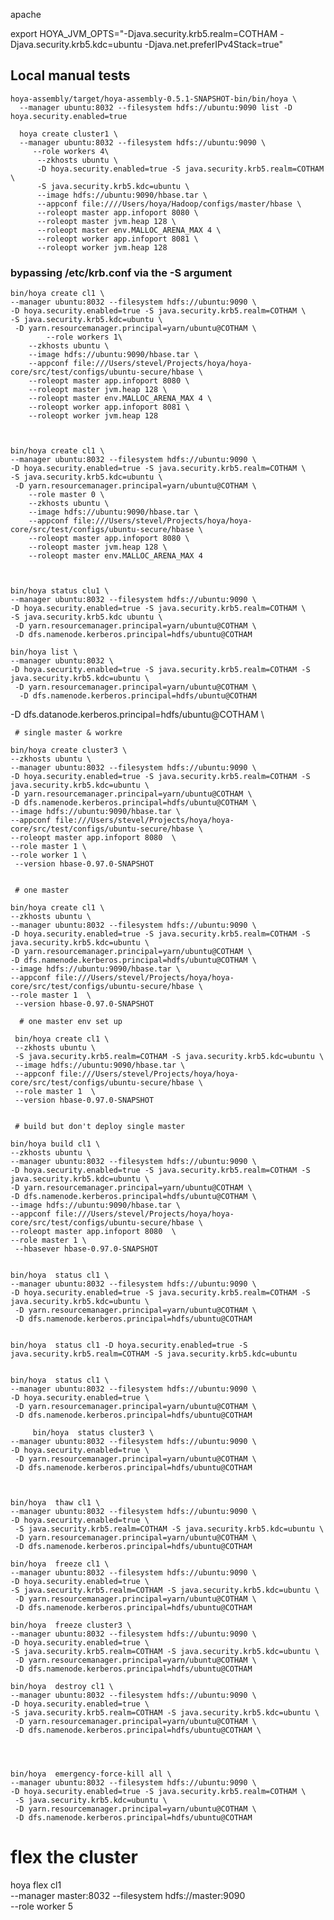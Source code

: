 apache

  export HOYA_JVM_OPTS="-Djava.security.krb5.realm=COTHAM -Djava.security.krb5.kdc=ubuntu -Djava.net.preferIPv4Stack=true"


## Local manual tests



    
    hoya-assembly/target/hoya-assembly-0.5.1-SNAPSHOT-bin/bin/hoya \
      --manager ubuntu:8032 --filesystem hdfs://ubuntu:9090 list -D hoya.security.enabled=true
      
      hoya create cluster1 \
      --manager ubuntu:8032 --filesystem hdfs://ubuntu:9090 \
         --role workers 4\
          --zkhosts ubuntu \
          -D hoya.security.enabled=true -S java.security.krb5.realm=COTHAM \
          -S java.security.krb5.kdc=ubuntu \
          --image hdfs://ubuntu:9090/hbase.tar \
          --appconf file:////Users/hoya/Hadoop/configs/master/hbase \
          --roleopt master app.infoport 8080 \
          --roleopt master jvm.heap 128 \
          --roleopt master env.MALLOC_ARENA_MAX 4 \
          --roleopt worker app.infoport 8081 \
          --roleopt worker jvm.heap 128 

 
### bypassing /etc/krb.conf via the -S argument

    bin/hoya create cl1 \
    --manager ubuntu:8032 --filesystem hdfs://ubuntu:9090 \
    -D hoya.security.enabled=true -S java.security.krb5.realm=COTHAM \
    -S java.security.krb5.kdc=ubuntu \
     -D yarn.resourcemanager.principal=yarn/ubuntu@COTHAM \
            --role workers 1\
        --zkhosts ubuntu \
        --image hdfs://ubuntu:9090/hbase.tar \
        --appconf file:///Users/stevel/Projects/hoya/hoya-core/src/test/configs/ubuntu-secure/hbase \
        --roleopt master app.infoport 8080 \
        --roleopt master jvm.heap 128 \
        --roleopt master env.MALLOC_ARENA_MAX 4 \
        --roleopt worker app.infoport 8081 \
        --roleopt worker jvm.heap 128 
        


    bin/hoya create cl1 \
    --manager ubuntu:8032 --filesystem hdfs://ubuntu:9090 \
    -D hoya.security.enabled=true -S java.security.krb5.realm=COTHAM \
    -S java.security.krb5.kdc=ubuntu \
     -D yarn.resourcemanager.principal=yarn/ubuntu@COTHAM \
        --role master 0 \
        --zkhosts ubuntu \
        --image hdfs://ubuntu:9090/hbase.tar \
        --appconf file:///Users/stevel/Projects/hoya/hoya-core/src/test/configs/ubuntu-secure/hbase \
        --roleopt master app.infoport 8080 \
        --roleopt master jvm.heap 128 \
        --roleopt master env.MALLOC_ARENA_MAX 4 
        
                
        
    bin/hoya status clu1 \
    --manager ubuntu:8032 --filesystem hdfs://ubuntu:9090 \
    -D hoya.security.enabled=true -S java.security.krb5.realm=COTHAM \
    -S java.security.krb5.kdc ubuntu \
     -D yarn.resourcemanager.principal=yarn/ubuntu@COTHAM \
     -D dfs.namenode.kerberos.principal=hdfs/ubuntu@COTHAM 
           
    bin/hoya list \
    --manager ubuntu:8032 \
    -D hoya.security.enabled=true -S java.security.krb5.realm=COTHAM -S java.security.krb5.kdc=ubuntu \
     -D yarn.resourcemanager.principal=yarn/ubuntu@COTHAM \
      -D dfs.namenode.kerberos.principal=hdfs/ubuntu@COTHAM
               
               
-D dfs.datanode.kerberos.principal=hdfs/ubuntu@COTHAM \

               
     # single master & workre
     
    bin/hoya create cluster3 \
    --zkhosts ubuntu \
    --manager ubuntu:8032 --filesystem hdfs://ubuntu:9090 \
    -D hoya.security.enabled=true -S java.security.krb5.realm=COTHAM -S java.security.krb5.kdc=ubuntu \
    -D yarn.resourcemanager.principal=yarn/ubuntu@COTHAM \
    -D dfs.namenode.kerberos.principal=hdfs/ubuntu@COTHAM \
    --image hdfs://ubuntu:9090/hbase.tar \
    --appconf file:///Users/stevel/Projects/hoya/hoya-core/src/test/configs/ubuntu-secure/hbase \
    --roleopt master app.infoport 8080  \
    --role master 1 \
    --role worker 1 \
     --version hbase-0.97.0-SNAPSHOT
    
    
     # one master
     
    bin/hoya create cl1 \
    --zkhosts ubuntu \
    --manager ubuntu:8032 --filesystem hdfs://ubuntu:9090 \
    -D hoya.security.enabled=true -S java.security.krb5.realm=COTHAM -S java.security.krb5.kdc=ubuntu \
    -D yarn.resourcemanager.principal=yarn/ubuntu@COTHAM \
    -D dfs.namenode.kerberos.principal=hdfs/ubuntu@COTHAM \
    --image hdfs://ubuntu:9090/hbase.tar \
    --appconf file:///Users/stevel/Projects/hoya/hoya-core/src/test/configs/ubuntu-secure/hbase \
    --role master 1  \
     --version hbase-0.97.0-SNAPSHOT

      # one master env set up
      
     bin/hoya create cl1 \
     --zkhosts ubuntu \
     -S java.security.krb5.realm=COTHAM -S java.security.krb5.kdc=ubuntu \
     --image hdfs://ubuntu:9090/hbase.tar \
     --appconf file:///Users/stevel/Projects/hoya/hoya-core/src/test/configs/ubuntu-secure/hbase \
     --role master 1  \
     --version hbase-0.97.0-SNAPSHOT   
    
    
     # build but don't deploy single master
     
    bin/hoya build cl1 \
    --zkhosts ubuntu \
    --manager ubuntu:8032 --filesystem hdfs://ubuntu:9090 \
    -D hoya.security.enabled=true -S java.security.krb5.realm=COTHAM -S java.security.krb5.kdc=ubuntu \
    -D yarn.resourcemanager.principal=yarn/ubuntu@COTHAM \
    -D dfs.namenode.kerberos.principal=hdfs/ubuntu@COTHAM \
    --image hdfs://ubuntu:9090/hbase.tar \
    --appconf file:///Users/stevel/Projects/hoya/hoya-core/src/test/configs/ubuntu-secure/hbase \
    --roleopt master app.infoport 8080  \
    --role master 1 \
     --hbasever hbase-0.97.0-SNAPSHOT
         
               
    bin/hoya  status cl1 \
    --manager ubuntu:8032 --filesystem hdfs://ubuntu:9090 \
    -D hoya.security.enabled=true -S java.security.krb5.realm=COTHAM -S java.security.krb5.kdc=ubuntu \
     -D yarn.resourcemanager.principal=yarn/ubuntu@COTHAM \
     -D dfs.namenode.kerberos.principal=hdfs/ubuntu@COTHAM 
     
               
    bin/hoya  status cl1 -D hoya.security.enabled=true -S java.security.krb5.realm=COTHAM -S java.security.krb5.kdc=ubuntu 
    
    
    bin/hoya  status cl1 \
    --manager ubuntu:8032 --filesystem hdfs://ubuntu:9090 \
    -D hoya.security.enabled=true \
     -D yarn.resourcemanager.principal=yarn/ubuntu@COTHAM \
     -D dfs.namenode.kerberos.principal=hdfs/ubuntu@COTHAM 
     
         bin/hoya  status cluster3 \
    --manager ubuntu:8032 --filesystem hdfs://ubuntu:9090 \
    -D hoya.security.enabled=true \
     -D yarn.resourcemanager.principal=yarn/ubuntu@COTHAM \
     -D dfs.namenode.kerberos.principal=hdfs/ubuntu@COTHAM 
     
     
               
    bin/hoya  thaw cl1 \
    --manager ubuntu:8032 --filesystem hdfs://ubuntu:9090 \
    -D hoya.security.enabled=true \
     -S java.security.krb5.realm=COTHAM -S java.security.krb5.kdc=ubuntu \
     -D yarn.resourcemanager.principal=yarn/ubuntu@COTHAM \
     -D dfs.namenode.kerberos.principal=hdfs/ubuntu@COTHAM 
                   
    bin/hoya  freeze cl1 \
    --manager ubuntu:8032 --filesystem hdfs://ubuntu:9090 \
    -D hoya.security.enabled=true \
    -S java.security.krb5.realm=COTHAM -S java.security.krb5.kdc=ubuntu \
     -D yarn.resourcemanager.principal=yarn/ubuntu@COTHAM \
     -D dfs.namenode.kerberos.principal=hdfs/ubuntu@COTHAM   
                      
    bin/hoya  freeze cluster3 \
    --manager ubuntu:8032 --filesystem hdfs://ubuntu:9090 \
    -D hoya.security.enabled=true \
    -S java.security.krb5.realm=COTHAM -S java.security.krb5.kdc=ubuntu \
     -D yarn.resourcemanager.principal=yarn/ubuntu@COTHAM \
     -D dfs.namenode.kerberos.principal=hdfs/ubuntu@COTHAM 
    
    bin/hoya  destroy cl1 \
    --manager ubuntu:8032 --filesystem hdfs://ubuntu:9090 \
    -D hoya.security.enabled=true \
    -S java.security.krb5.realm=COTHAM -S java.security.krb5.kdc=ubuntu \
     -D yarn.resourcemanager.principal=yarn/ubuntu@COTHAM \
     -D dfs.namenode.kerberos.principal=hdfs/ubuntu@COTHAM \
    
    
      
         
    bin/hoya  emergency-force-kill all \
    --manager ubuntu:8032 --filesystem hdfs://ubuntu:9090 \
    -D hoya.security.enabled=true -S java.security.krb5.realm=COTHAM \
     -S java.security.krb5.kdc=ubuntu \
     -D yarn.resourcemanager.principal=yarn/ubuntu@COTHAM \
     -D dfs.namenode.kerberos.principal=hdfs/ubuntu@COTHAM 
     
  
  # flex the cluster
  
   hoya flex cl1 \
      --manager master:8032 --filesystem hdfs://master:9090 \
      --role worker 5